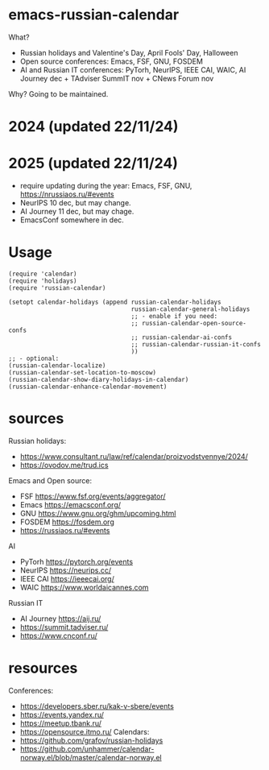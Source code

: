 # emacs-russian-calendar
What?
- Russian holidays and Valentine's Day, April Fools' Day, Halloween
- Open source conferences: Emacs, FSF, GNU, FOSDEM
- AI and Russian IT conferences: PyTorh, NeurIPS, IEEE CAI, WAIC, AI Journey dec + TAdviser SummIT nov + CNews Forum nov

Why? Going to be maintained.

# 2024 (updated 22/11/24)
# 2025 (updated 22/11/24)
- require updating during the year: Emacs, FSF, GNU, https://nrussiaos.ru/#events
- NeurIPS 10 dec, but may change.
- AI Journey 11 dec, but may chage.
- EmacsConf somewhere in dec.

# Usage

```Elisp
(require 'calendar)
(require 'holidays)
(require 'russian-calendar)

(setopt calendar-holidays (append russian-calendar-holidays
                                  russian-calendar-general-holidays
                                  ;; - enable if you need:
                                  ;; russian-calendar-open-source-confs
                                  ;; russian-calendar-ai-confs
                                  ;; russian-calendar-russian-it-confs
                                  ))
;; - optional:
(russian-calendar-localize)
(russian-calendar-set-location-to-moscow)
(russian-calendar-show-diary-holidays-in-calendar)
(russian-calendar-enhance-calendar-movement)
```

# sources
Russian holidays:
- https://www.consultant.ru/law/ref/calendar/proizvodstvennye/2024/
- https://ovodov.me/trud.ics

Emacs and Open source:
- FSF https://www.fsf.org/events/aggregator/
- Emacs https://emacsconf.org/
- GNU https://www.gnu.org/ghm/upcoming.html
- FOSDEM https://fosdem.org
- https://russiaos.ru/#events

AI
- PyTorh https://pytorch.org/events
- NeurIPS https://neurips.cc/
- IEEE CAI https://ieeecai.org/
- WAIC https://www.worldaicannes.com

Russian IT
- AI Journey https://aij.ru/
- https://summit.tadviser.ru/
- https://www.cnconf.ru/

# resources
Conferences:
- https://developers.sber.ru/kak-v-sbere/events
- https://events.yandex.ru/
- https://meetup.tbank.ru/
- https://opensource.itmo.ru/
Calendars:
- https://github.com/grafov/russian-holidays
- https://github.com/unhammer/calendar-norway.el/blob/master/calendar-norway.el
